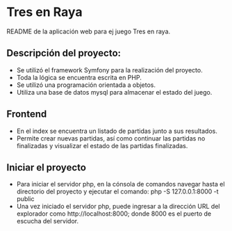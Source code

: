 Tres en Raya
==========
README de la aplicación web para ej juego Tres en raya.

Descripción del proyecto:
-------------------------
+ Se utilizó el framework Symfony para la realización del proyecto.
+ Toda la lógica se encuentra escrita en PHP.
+ Se utilizó una programación orientada a objetos.
+ Utiliza una base de datos mysql para almacenar el estado del juego.

Frontend
--------
+ En el index se encuentra un listado de partidas junto a sus resultados.
+ Permite crear nuevas partidas, así como continuar las partidas no finalizadas y visualizar el estado de las partidas finalizadas.

Iniciar el proyecto
--------------------
+ Para iniciar el servidor php, en la cónsola de comandos navegar hasta el directorio del proyecto y ejecutar el comando:
  php -S 127.0.0.1:8000 -t public
+ Una vez iniciado el servidor php, puede ingresar a la dirección URL del explorador como http://localhost:8000; donde 8000 es el puerto de escucha del servidor.

